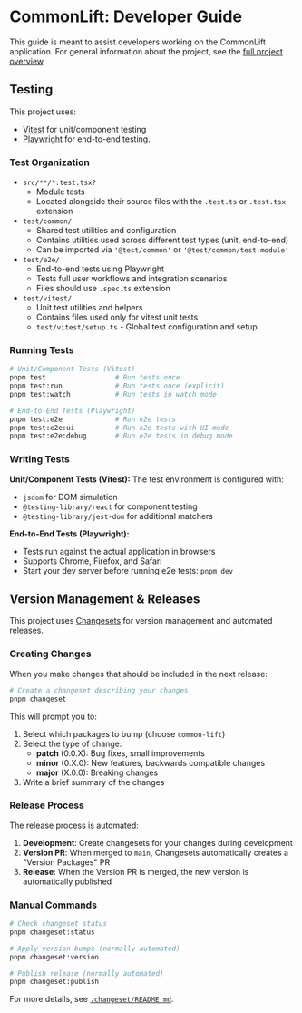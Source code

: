 # CommonLift: Developer Guide

This guide is meant to assist developers working on the CommonLift application. For general information about the
project, see the [full project overview](./docs/project-overview.md).

## Testing

This project uses:

- [Vitest](https://vitest.dev/) for unit/component testing
- [Playwright](https://playwright.dev/) for end-to-end testing.

### Test Organization

- `src/**/*.test.tsx?`
  - Module tests
  - Located alongside their source files with the `.test.ts` or `.test.tsx` extension
- `test/common/`
  - Shared test utilities and configuration
  - Contains utilities used across different test types (unit, end-to-end)
  - Can be imported via `'@test/common'` or `'@test/common/test-module'`
- `test/e2e/`
  - End-to-end tests using Playwright
  - Tests full user workflows and integration scenarios
  - Files should use `.spec.ts` extension
- `test/vitest/`
  - Unit test utilities and helpers
  - Contains files used only for vitest unit tests
  - `test/vitest/setup.ts` - Global test configuration and setup

### Running Tests

```bash
# Unit/Component Tests (Vitest)
pnpm test                 # Run tests once
pnpm test:run             # Run tests once (explicit)
pnpm test:watch           # Run tests in watch mode

# End-to-End Tests (Playwright)
pnpm test:e2e             # Run e2e tests
pnpm test:e2e:ui          # Run e2e tests with UI mode
pnpm test:e2e:debug       # Run e2e tests in debug mode
```

### Writing Tests

**Unit/Component Tests (Vitest):**
The test environment is configured with:

- `jsdom` for DOM simulation
- `@testing-library/react` for component testing
- `@testing-library/jest-dom` for additional matchers

**End-to-End Tests (Playwright):**

- Tests run against the actual application in browsers
- Supports Chrome, Firefox, and Safari
- Start your dev server before running e2e tests: `pnpm dev`

## Version Management & Releases

This project uses [Changesets](https://github.com/changesets/changesets) for version management and automated releases.

### Creating Changes

When you make changes that should be included in the next release:

```bash
# Create a changeset describing your changes
pnpm changeset
```

This will prompt you to:
1. Select which packages to bump (choose `common-lift`)
2. Select the type of change:
   - **patch** (0.0.X): Bug fixes, small improvements
   - **minor** (0.X.0): New features, backwards compatible changes
   - **major** (X.0.0): Breaking changes
3. Write a brief summary of the changes

### Release Process

The release process is automated:

1. **Development**: Create changesets for your changes during development
2. **Version PR**: When merged to `main`, Changesets automatically creates a "Version Packages" PR
3. **Release**: When the Version PR is merged, the new version is automatically published

### Manual Commands

```bash
# Check changeset status
pnpm changeset:status

# Apply version bumps (normally automated)
pnpm changeset:version

# Publish release (normally automated)
pnpm changeset:publish
```

For more details, see [`.changeset/README.md`](.changeset/README.md).
